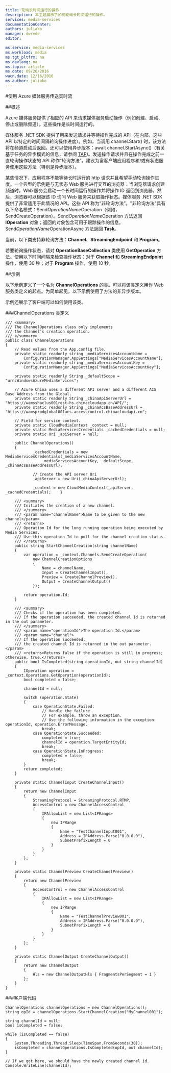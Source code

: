 ```yaml
---
title: 轮询长时间运行的操作
description: 本主题展示了如何轮询长时间运行的操作。
services: media-services
documentationCenter: 
authors: juliako
manager: dwrede
editor: 

ms.service: media-services
ms.workload: media
ms.tgt_pltfrm: na
ms.devlang: na
ms.topic: article
ms.date: 09/26/2016
wacn.date: 12/16/2016
ms.author: juliako
---
```


#使用 Azure 媒体服务传送实时流

##概述

Azure 媒体服务提供了相应的 API 来请求媒体服务启动操作（例如创建、启动、停止或删除频道）。这些操作是长时间运行的。

媒体服务 .NET SDK 提供了用来发送请求并等待操作完成的 API（在内部，这些 API 以特定的时间间隔轮询操作进度）。例如，当调用 channel.Start() 时，该方法将在频道启动后返回。还可以使用异步版本：await channel.StartAsync()（有关基于任务的异步模式的信息，请参阅 [TAP](https://msdn.microsoft.com/zh-cn/library/hh873175(v=vs.110).aspx))。发送操作请求并且在操作完成之前一直轮询操作状态的 API 称作“轮询方法”。建议为富客户端应用程序和/或有状态服务使用这些方法（特别是异步版本）。

某些情况下，应用程序不能等待长时运行的 http 请求并且希望手动轮询操作进度。一个典型的示例是与无状态 Web 服务进行交互的浏览器：当浏览器请求创建频道时，Web 服务会启动一个长时间运行的操作并将操作 ID 返回到浏览器。然后，浏览器可以根据该 ID 询问 Web 服务来获取操作状态。媒体服务 .NET SDK 提供了非常适用于此情况的 API。这些 API 称为“非轮询方法”。"非轮询方法"具有以下命名模式：Send*OperationName*Operation（例如，SendCreateOperation）。Send*OperationName*Operation 方法返回 **IOperation** 对象；返回的对象包含可用于跟踪操作的信息。Send*OperationName*OperationAsync 方法返回 **Task<IOperation>**。

当前，以下类支持非轮询方法：**Channel**、**StreamingEndpoint** 和 **Program**。

若要轮询操作状态，请对 **OperationBaseCollection** 类使用 **GetOperation** 方法。使用以下时间间隔来检查操作状态：对于 **Channel** 和 **StreamingEndpoint** 操作，使用 30 秒；对于 **Program** 操作，使用 10 秒。

##示例

以下示例定义了一个名为 **ChannelOperations** 的类。可以将该类定义用作 Web 服务类定义的起点。为简单起见，以下示例使用了方法的非异步版本。

示例还展示了客户端可以如何使用该类。

###ChannelOperations 类定义

    /// <summary> 
    /// The ChannelOperations class only implements 
    /// the Channel’s creation operation. 
    /// </summary> 
    public class ChannelOperations
    {
        // Read values from the App.config file.
        private static readonly string _mediaServicesAccountName =
            ConfigurationManager.AppSettings["MediaServicesAccountName"];
        private static readonly string _mediaServicesAccountKey =
            ConfigurationManager.AppSettings["MediaServicesAccountKey"];
    
        private static readonly String _defaultScope = "urn:WindowsAzureMediaServices";

        // Azure China uses a different API server and a different ACS Base Address from the Global.
        private static readonly String _chinaApiServerUrl = "https://wamsshaclus001rest-hs.chinacloudapp.cn/API/";
        private static readonly String _chinaAcsBaseAddressUrl = "https://wamsprodglobal001acs.accesscontrol.chinacloudapi.cn";

        // Field for service context.
        private static CloudMediaContext _context = null;
        private static MediaServicesCredentials _cachedCredentials = null;
        private static Uri _apiServer = null;
    
        public ChannelOperations()
        {
                _cachedCredentials = new MediaServicesCredentials(_mediaServicesAccountName,
                    _mediaServicesAccountKey, _defaultScope, _chinaAcsBaseAddressUrl);
    
                // Create the API server Uri
                _apiServer = new Uri(_chinaApiServerUrl);

                _context = new CloudMediaContext(_apiServer, _cachedCredentials);    }
    
        /// <summary>  
        /// Initiates the creation of a new channel.  
        /// </summary>  
        /// <param name="channelName">Name to be given to the new channel</param>  
        /// <returns>  
        /// Operation Id for the long running operation being executed by Media Services. 
        /// Use this operation Id to poll for the channel creation status. 
        /// </returns> 
        public string StartChannelCreation(string channelName)
        {
            var operation = _context.Channels.SendCreateOperation(
                new ChannelCreationOptions
                {
                    Name = channelName,
                    Input = CreateChannelInput(),
                    Preview = CreateChannelPreview(),
                    Output = CreateChannelOutput()
                });
    
            return operation.Id;
        }
    
        /// <summary> 
        /// Checks if the operation has been completed. 
        /// If the operation succeeded, the created channel Id is returned in the out parameter.
        /// </summary> 
        /// <param name="operationId">The operation Id.</param> 
        /// <param name="channel">
        /// If the operation succeeded, 
        /// the created channel Id is returned in the out parameter.</param>
        /// <returns>Returns false if the operation is still in progress; otherwise, true.</returns> 
        public bool IsCompleted(string operationId, out string channelId)
        {
            IOperation operation = _context.Operations.GetOperation(operationId);
            bool completed = false;
    
            channelId = null;
    
            switch (operation.State)
            {
                case OperationState.Failed:
                    // Handle the failure. 
                    // For example, throw an exception. 
                    // Use the following information in the exception: operationId, operation.ErrorMessage.
                    break;
                case OperationState.Succeeded:
                    completed = true;
                    channelId = operation.TargetEntityId;
                    break;
                case OperationState.InProgress:
                    completed = false;
                    break;
            }
            return completed;
        }
    
        private static ChannelInput CreateChannelInput()
        {
            return new ChannelInput
            {
                StreamingProtocol = StreamingProtocol.RTMP,
                AccessControl = new ChannelAccessControl
                {
                    IPAllowList = new List<IPRange>
                    {
                        new IPRange
                        {
                            Name = "TestChannelInput001",
                            Address = IPAddress.Parse("0.0.0.0"),
                            SubnetPrefixLength = 0
                        }
                    }
                }
            };
        }
    
        private static ChannelPreview CreateChannelPreview()
        {
            return new ChannelPreview
            {
                AccessControl = new ChannelAccessControl
                {
                    IPAllowList = new List<IPRange>
                    {
                        new IPRange
                        {
                            Name = "TestChannelPreview001",
                            Address = IPAddress.Parse("0.0.0.0"),
                            SubnetPrefixLength = 0
                        }
                    }
                }
            };
        }
    
        private static ChannelOutput CreateChannelOutput()
        {
            return new ChannelOutput
            {
                Hls = new ChannelOutputHls { FragmentsPerSegment = 1 }
            };
        }
    }

###客户端代码

    ChannelOperations channelOperations = new ChannelOperations();
    string opId = channelOperations.StartChannelCreation("MyChannel001");
    
    string channelId = null;
    bool isCompleted = false;
    
    while (isCompleted == false)
    {
        System.Threading.Thread.Sleep(TimeSpan.FromSeconds(30));
        isCompleted = channelOperations.IsCompleted(opId, out channelId);
    }
    
    // If we got here, we should have the newly created channel id.
    Console.WriteLine(channelId);
 
<!---HONumber=Mooncake_Quality_Review_1202_2016-->